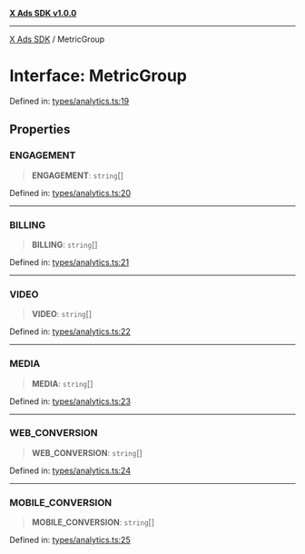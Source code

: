 [**X Ads SDK v1.0.0**](../README.md)

***

[X Ads SDK](../globals.md) / MetricGroup

# Interface: MetricGroup

Defined in: [types/analytics.ts:19](https://github.com/kage1020/x-ads-sdk/blob/main/src/types/analytics.ts#L19)

## Properties

### ENGAGEMENT

> **ENGAGEMENT**: `string`[]

Defined in: [types/analytics.ts:20](https://github.com/kage1020/x-ads-sdk/blob/main/src/types/analytics.ts#L20)

***

### BILLING

> **BILLING**: `string`[]

Defined in: [types/analytics.ts:21](https://github.com/kage1020/x-ads-sdk/blob/main/src/types/analytics.ts#L21)

***

### VIDEO

> **VIDEO**: `string`[]

Defined in: [types/analytics.ts:22](https://github.com/kage1020/x-ads-sdk/blob/main/src/types/analytics.ts#L22)

***

### MEDIA

> **MEDIA**: `string`[]

Defined in: [types/analytics.ts:23](https://github.com/kage1020/x-ads-sdk/blob/main/src/types/analytics.ts#L23)

***

### WEB\_CONVERSION

> **WEB\_CONVERSION**: `string`[]

Defined in: [types/analytics.ts:24](https://github.com/kage1020/x-ads-sdk/blob/main/src/types/analytics.ts#L24)

***

### MOBILE\_CONVERSION

> **MOBILE\_CONVERSION**: `string`[]

Defined in: [types/analytics.ts:25](https://github.com/kage1020/x-ads-sdk/blob/main/src/types/analytics.ts#L25)
